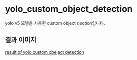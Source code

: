 # yolo_custom_object_detection
yolo v5 모델을 사용한 custom object dection입니다.


## 결과 이미지
[result of yolo custom obeject detection](https://user-images.githubusercontent.com/61677941/115151551-4c4d0d00-a0a8-11eb-9029-be56a005c22b.jpg)
